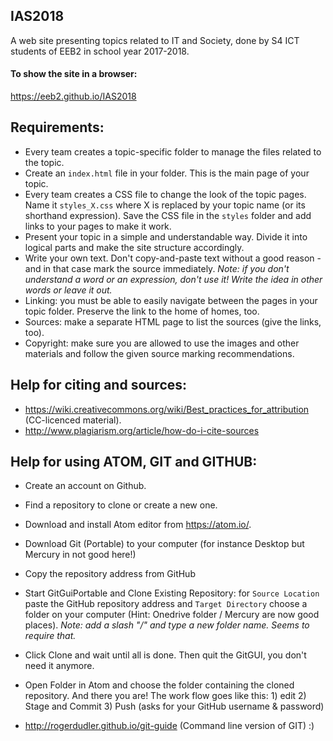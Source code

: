 ## IAS2018
A web site presenting topics related to IT and Society, done by S4 ICT students of EEB2 in school year 2017-2018.

#### To show the site in a browser:
https://eeb2.github.io/IAS2018

## Requirements:
- Every team creates a topic-specific folder to manage the files related to the topic.
- Create an `index.html` file in your folder. This is the main page of your topic.
- Every team creates a CSS file to change the look of the topic pages. Name it `styles_X.css` where X is replaced by your topic name (or its shorthand expression). Save the CSS file in the `styles` folder and add links to your pages to make it work.
- Present your topic in a simple and understandable way. Divide it into logical parts and make the site structure accordingly.
- Write your own text. Don't copy-and-paste text without a good reason - and in that case mark the source immediately. *Note: if you don't understand a word or an expression, don't use it! Write the idea in other words or leave it out.*
- Linking: you must be able to easily navigate between the pages in your topic folder. Preserve the link to the home of homes, too.
- Sources: make a separate HTML page to list the sources (give the links, too).
- Copyright: make sure you are allowed to use the images and other materials and follow the given source marking recommendations.

## Help for citing and sources:
- https://wiki.creativecommons.org/wiki/Best_practices_for_attribution (CC-licenced material).
- http://www.plagiarism.org/article/how-do-i-cite-sources

## Help for using ATOM, GIT and GITHUB:
- Create an account on Github.
- Find a repository to clone or create a new one.
- Download and install Atom editor from https://atom.io/.
- Download Git (Portable) to your computer (for instance Desktop but Mercury in not good here!)
- Copy the repository address from GitHub
- Start GitGuiPortable and Clone Existing Repository: for `Source Location` paste the GitHub repository address and `Target Directory` choose a folder on your computer (Hint: Onedrive folder / Mercury are now good places). *Note: add a slash "/" and type a new folder name. Seems to require that.*
- Click Clone and wait until all is done. Then quit the GitGUI, you don't need it anymore.
- Open Folder in Atom and choose the folder containing the cloned repository. And there you are! The work flow goes like this: 1) edit 2) Stage and Commit 3) Push (asks for your GitHub username & password)

- http://rogerdudler.github.io/git-guide (Command line version of GIT)
:)

